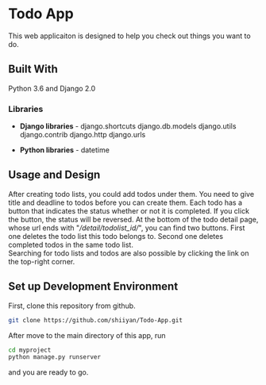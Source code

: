 # Todo App

This web applicaiton is designed to help you check out things you want to do. 

## Built With

Python 3.6 and Django 2.0

### Libraries 

* **Django libraries** - django.shortcuts django.db.models django.utils django.contrib django.http django.urls

* **Python libraries** - datetime

## Usage and Design

After creating todo lists, you could add todos under them. 
You need to give title and deadline to todos before you can create them.
Each todo has a button that indicates the status whether or not it is completed. 
If you click the button, the status will be reversed. 
At the bottom of the todo detail page, whose url ends with "*/detail/todolist_id/*", you can find two buttons.
First one deletes the todo list this todo belongs to. Second one deletes completed todos in the same todo list.  
Searching for todo lists and todos are also possible by clicking the link on the top-right corner.

## Set up Development Environment

First, clone this repository from github.

```bash
git clone https://github.com/shiiyan/Todo-App.git
```

After move to the main directory of this app, run

```bash
cd myproject
python manage.py runserver
```

and you are ready to go.
